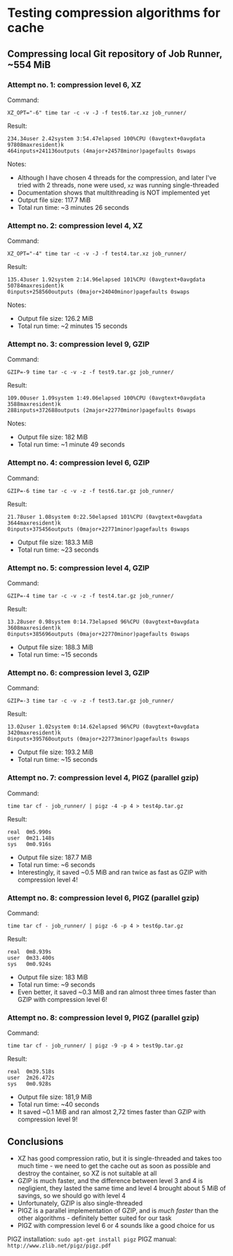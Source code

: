 # Testing compression algorithms for cache

## Compressing local Git repository of Job Runner, ~554 MiB

### Attempt no. 1: compression level 6, XZ

Command:

`XZ_OPT="-6" time tar -c -v -J -f test6.tar.xz job_runner/`

Result:

```
234.34user 2.42system 3:54.47elapsed 100%CPU (0avgtext+0avgdata 97808maxresident)k
464inputs+241136outputs (4major+24578minor)pagefaults 0swaps
```

Notes:

- Although I have chosen 4 threads for the compression, and later I've
  tried with 2 threads, none were used, `xz` was running single-threaded
- Documentation shows that multithreading is NOT implemented yet
- Output file size: 117.7 MiB
- Total run time: ~3 minutes 26 seconds

 
### Attempt no. 2: compression level 4, XZ

Command:

`XZ_OPT="-4" time tar -c -v -J -f test4.tar.xz job_runner/`

Result:

```
135.43user 1.92system 2:14.96elapsed 101%CPU (0avgtext+0avgdata 50784maxresident)k
0inputs+258560outputs (0major+24040minor)pagefaults 0swaps
```

Notes:

- Output file size: 126.2 MiB
- Total run time: ~2 minutes 15 seconds


### Attempt no. 3: compression level 9, GZIP

Command:

`GZIP=-9 time tar -c -v -z -f test9.tar.gz job_runner/`

Result:

```
109.00user 1.09system 1:49.06elapsed 100%CPU (0avgtext+0avgdata 3588maxresident)k
288inputs+372688outputs (2major+22770minor)pagefaults 0swaps
```

Notes:

- Output file size: 182 MiB
- Total run time: ~1 minute 49 seconds


### Attempt no. 4: compression level 6, GZIP

Command:

`GZIP=-6 time tar -c -v -z -f test6.tar.gz job_runner/`

Result:

```
21.78user 1.08system 0:22.50elapsed 101%CPU (0avgtext+0avgdata 3644maxresident)k
0inputs+375456outputs (0major+22771minor)pagefaults 0swaps
```

- Output file size: 183.3 MiB
- Total run time: ~23 seconds


### Attempt no. 5: compression level 4, GZIP

Command:

`GZIP=-4 time tar -c -v -z -f test4.tar.gz job_runner/`

Result:

```
13.28user 0.98system 0:14.73elapsed 96%CPU (0avgtext+0avgdata 3608maxresident)k
0inputs+385696outputs (0major+22770minor)pagefaults 0swaps
```

- Output file size: 188.3 MiB
- Total run time: ~15 seconds


### Attempt no. 6: compression level 3, GZIP

Command:

`GZIP=-3 time tar -c -v -z -f test3.tar.gz job_runner/`

Result:

```
13.02user 1.02system 0:14.62elapsed 96%CPU (0avgtext+0avgdata 3420maxresident)k
0inputs+395760outputs (0major+22773minor)pagefaults 0swaps
```

- Output file size: 193.2 MiB
- Total run time: ~15 seconds


### Attempt no. 7: compression level 4, PIGZ (parallel gzip)

Command:

`time tar cf - job_runner/ | pigz -4 -p 4 > test4p.tar.gz`

Result:

```
real  0m5.990s
user  0m21.148s
sys   0m0.916s
```

- Output file size: 187.7 MiB
- Total run time: ~6 seconds
- Interestingly, it saved ~0.5 MiB and ran twice as fast as GZIP with
  compression level 4!


### Attempt no. 8: compression level 6, PIGZ (parallel gzip)

Command:

`time tar cf - job_runner/ | pigz -6 -p 4 > test6p.tar.gz`

Result:

```
real  0m8.939s
user  0m33.400s
sys   0m0.924s

```

- Output file size: 183 MiB
- Total run time: ~9 seconds
- Even better, it saved ~0.3 MiB and ran almost three times faster than
  GZIP with compression level 6!


### Attempt no. 8: compression level 9, PIGZ (parallel gzip)

Command:

`time tar cf - job_runner/ | pigz -9 -p 4 > test9p.tar.gz`

Result:

```
real  0m39.518s
user  2m26.472s
sys   0m0.928s

```

- Output file size: 181,9 MiB
- Total run time: ~40 seconds
- It saved ~0.1 MiB and ran almost 2,72 times faster than GZIP with
  compression level 9!


## Conclusions

- XZ has good compression ratio, but it is single-threaded and takes too
  much time - we need to get the cache out as soon as possible and
  destroy the container, so XZ is not suitable at all
- GZIP is much faster, and the difference between level 3 and 4 is
  negligient, they lasted the same time and level 4 brought about 5 MiB
  of savings, so we should go with level 4
- Unfortunately, GZIP is also single-threaded
- PIGZ is a parallel implementation of GZIP, and is *much faster* than
  the other algorithms - definitely better suited for our task
- PIGZ with compression level 6 or 4 sounds like a good choice for us

PIGZ installation: `sudo apt-get install pigz`
PIGZ manual: `http://www.zlib.net/pigz/pigz.pdf`
